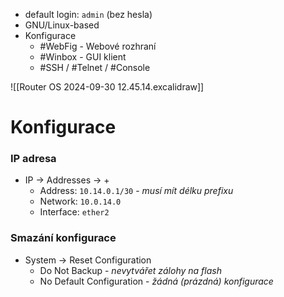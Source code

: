 - default login: `admin` (bez hesla)
- GNU/Linux-based
- Konfigurace 
	- #WebFig - Webové rozhraní
	- #Winbox - GUI klient
	- #SSH / #Telnet / #Console

![[Router OS 2024-09-30 12.45.14.excalidraw]]
# Konfigurace
### IP adresa
- IP -> Addresses -> +
	- Address: `10.14.0.1/30` - *musí mít délku prefixu*
	- Network: `10.0.14.0`
	- Interface: `ether2`
### Smazání konfigurace
- System -> Reset Configuration
	- Do Not Backup - *nevytvářet zálohy na flash*
	- No Default Configuration - *žádná (prázdná) konfigurace*